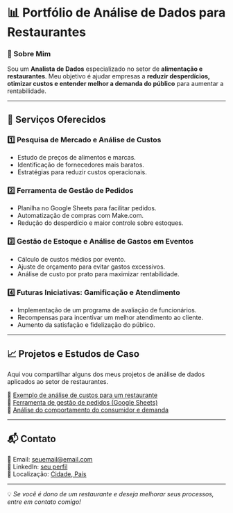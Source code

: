 # 📊 Portfólio de Análise de Dados para Restaurantes

### 🚀 Sobre Mim
Sou um **Analista de Dados** especializado no setor de **alimentação e restaurantes**. Meu objetivo é ajudar empresas a **reduzir desperdícios, otimizar custos e entender melhor a demanda do público** para aumentar a rentabilidade.

---

## 📌 Serviços Oferecidos

### 1️⃣ **Pesquisa de Mercado e Análise de Custos**
- Estudo de preços de alimentos e marcas.
- Identificação de fornecedores mais baratos.
- Estratégias para reduzir custos operacionais.

### 2️⃣ **Ferramenta de Gestão de Pedidos**
- Planilha no Google Sheets para facilitar pedidos.
- Automatização de compras com Make.com.
- Redução do desperdício e maior controle sobre estoques.

### 3️⃣ **Gestão de Estoque e Análise de Gastos em Eventos**
- Cálculo de custos médios por evento.
- Ajuste de orçamento para evitar gastos excessivos.
- Análise de custo por prato para maximizar rentabilidade.

### 4️⃣ **Futuras Iniciativas: Gamificação e Atendimento**
- Implementação de um programa de avaliação de funcionários.
- Recompensas para incentivar um melhor atendimento ao cliente.
- Aumento da satisfação e fidelização do público.

---

## 📈 Projetos e Estudos de Caso
Aqui vou compartilhar alguns dos meus projetos de análise de dados aplicados ao setor de restaurantes.

🔹 [Exemplo de análise de custos para um restaurante](#)  
🔹 [Ferramenta de gestão de pedidos (Google Sheets)](#)  
🔹 [Análise do comportamento do consumidor e demanda](#)  

---

## 📬 Contato
📧 Email: [seuemail@email.com](mailto:seuemail@email.com)  
🔗 LinkedIn: [seu perfil](#)  
📍 Localização: [Cidade, País](#)  

---

💡 *Se você é dono de um restaurante e deseja melhorar seus processos, entre em contato comigo!*
